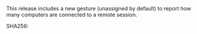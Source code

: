 This release includes a new gesture (unassigned by default) to report how many computers are connected to a remote session.

SHA256: 